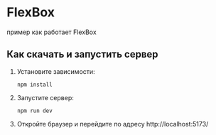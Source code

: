 # FlexBox

пример как работает FlexBox

## Как скачать и запустить сервер

1. Установите зависимости:
    ```npm
    npm install
    ```
2. Запустите сервер:
    ```npm
    npm run dev
    ```
3. Откройте браузер и перейдите по адресу http://localhost:5173/

